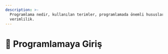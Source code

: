 ```yaml
---
description: >-
  Programlama nedir, kullanılan terimler, programlamada önemli hususlar ve
  verimlilik.
---
```


# 🧱 Programlamaya Giriş

